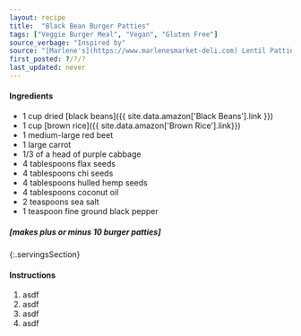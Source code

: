 ```yaml
---
layout: recipe
title:  "Black Bean Burger Patties"
tags: ["Veggie Burger Meal", "Vegan", "Gluten Free"]
source_verbage: "Inspired by"
source: "[Marlene's](https://www.marlenesmarket-deli.com) Lentil Patties"
first_posted: ?/?/?
last_updated: never
---
```


#### Ingredients
- 1 cup dried [black beans]({{ site.data.amazon['Black Beans'].link }})
- 1 cup [brown rice]({{ site.data.amazon['Brown Rice'].link}})
- 1 medium-large red beet
- 1 large carrot
- 1/3 of a head of purple cabbage
- 4 tablespoons flax seeds
- 4 tablespoons chi seeds
- 4 tablespoons hulled hemp seeds
- 4 tablespoons coconut oil
- 2 teaspoons sea salt
- 1 teaspoon fine ground black pepper

##### [makes plus or minus 10 burger patties]
{:.servingsSection}

#### Instructions
1. asdf
2. asdf
3. asdf
4. asdf